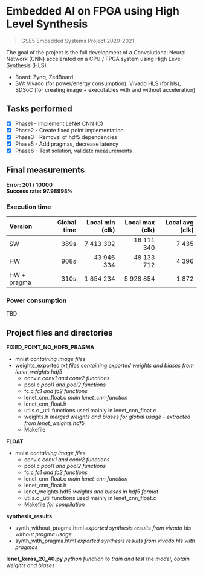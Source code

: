 # Embedded AI on FPGA using High Level Synthesis #
> GSE5 Embedded Systems Project 2020-2021

The goal of the project is the full development of a Convolutional Neural Network (CNN) accelerated on a CPU / FPGA system using High Level Synthesis (HLS).
- Board: Zynq, ZedBoard
- SW: Vivado (for power/energy consumption), Vivado HLS (for hls), SDSoC (for creating image + executables with and without acceleration)

## Tasks performed ##
- [x] Phase1 - Implement LeNet CNN (C)
- [x] Phase2 - Create fixed point implementation
- [x] Phase3 - Removal of hdf5 dependencies
- [x] Phase5 - Add pragmas, decrease latency
- [x] Phase6 - Test solution, validate measurements

## Final measurements ##

**Error: 201 / 10000** <br />
**Success rate: 97.98998%**

### Execution time ###

Version      | Global time  | Local min (clk) | Local max (clk) | Local avg (clk)
| :--- | ---: | ---: | ---: | ---:
SW           | 389s         | 7 413 302       | 16 111 340      |           7 435
HW           | 908s         | 43 946 334      | 48 133 712      |           4 396
HW + pragma  | 310s         | 1 854 234       | 5 928 854       |           1 872

### Power consumption ###

TBD

## Project files and directories ##
**FIXED\_POINT\_NO\_HDF5\_PRAGMA**
* mnist _containing image files_
* weights\_exported _txt files containing exported weights and biases from lenet_weights.hdf5_
  * conv.c _conv1 and conv2 functions_
  * pool.c _pool1 and pool2 functions_
  * fc.c _fc1 and fc2 functions_
  * lenet_cnn_float.c _main lenet_cnn function_
  * lenet_cnn_float.h
  * utils.c _util functions used mainly in lenet_cnn_float.c
  * weights.h _merged weights and biases for global usage - extracted from lenet_weights.hdf5_
  * Makefile
  
**FLOAT**
* mnist _containing image files_
  * conv.c _conv1 and conv2 functions_
  * pool.c _pool1 and pool2 functions_
  * fc.c _fc1 and fc2 functions_
  * lenet_cnn_float.c _main lenet_cnn function_
  * lenet_cnn_float.h
  * lenet_weights.hdf5 _weights and biases in hdf5 format_
  * utils.c _util functions used mainly in lenet_cnn_float.c
  * Makefile _for compilation_

**synthesis_results**
  * synth\_without\_pragma.html _exported synthesis results from vivado hls without pragma usage_
  * synth\_with\_pragma.html _exported synthesis results from vivado hls with pragmas_

**lenet\_keras\_20\_40.py** _python function to train and test the model, obtain weights and biases_


